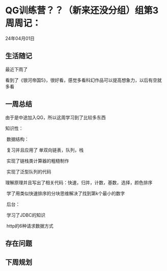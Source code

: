 # QG训练营？？（新来还没分组）组第3周周记：
24年04月01日

## 生活随记

最近下雨了

看到了《银河帝国5》，很好看，感觉多看科幻作品可以提高想象力，以后有空就多看









## 一周总结

由于是中途加入QG，所以这周学习到了比较多东西

知识性：

​	数据结构：

​		复习并且应用了 单双向链表，队列，栈

​		实现了链栈类计算器的粗糙制作

​		实现了泛型队列的代码

​		理解原理并且写出了相关代码：快速，归并，计数，基数，选择，颜色排序

​		学了用类似快速排序的分块思维解决了找到第k个最小的数字



​	后台：

​		学习了JDBC的知识

​		http的6种请求数据方式





















## 存在问题













## 下周规划

